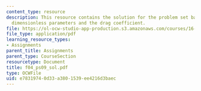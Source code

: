 ```yaml
---
content_type: resource
description: This resource contains the solution for the problem set based on the
  dimensionless parameters and the drag coefficient.
file: https://ol-ocw-studio-app-production.s3.amazonaws.com/courses/16-01-unified-engineering-i-ii-iii-iv-fall-2005-spring-2006/e78319740d33a3801539ee4216d3baec_f04_ps09_sol.pdf
file_type: application/pdf
learning_resource_types:
- Assignments
parent_title: Assignments
parent_type: CourseSection
resourcetype: Document
title: f04_ps09_sol.pdf
type: OCWFile
uid: e7831974-0d33-a380-1539-ee4216d3baec
---
```

